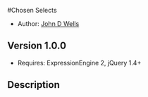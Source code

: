 #Chosen Selects

* Author: [John D Wells](http://johndwells.com)

## Version 1.0.0

* Requires: ExpressionEngine 2, jQuery 1.4+

## Description

